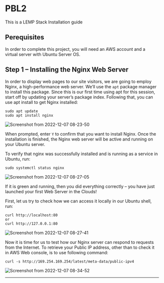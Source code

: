 # PBL2
This is a LEMP Stack Installation guide

## Perequisites
In order to complete this project, you will need an AWS account and a virtual server with Ubuntu Server OS.

## Step 1 – Installing the Nginx Web Server

In order to display web pages to our site visitors, we are going to employ Nginx, a high-performance web server. We’ll use the `apt` package manager to install this package.
Since this is our first time using apt for this session, start off by updating your server’s package index. Following that, you can use apt install to get Nginx installed:

```
sudo apt update
sudo apt install nginx
```
![Screenshot from 2022-12-07 08-23-50](https://user-images.githubusercontent.com/84657461/206115964-3a97c242-3dff-47da-94d8-e19d32dbc751.png)

When prompted, enter `Y` to confirm that you want to install Nginx. Once the installation is finished, the Nginx web server will be active and running on your Ubuntu server.

To verify that nginx was successfully installed and is running as a service in Ubuntu, run:

```
sudo systemctl status nginx
```
![Screenshot from 2022-12-07 08-27-05](https://user-images.githubusercontent.com/84657461/206116039-0391d462-e6e8-4ef5-9b79-5a13cae3839c.png)

If it is green and running, then you did everything correctly – you have just launched your first Web Server in the Clouds!

First, let us try to check how we can access it locally in our Ubuntu shell, run:

```
curl http://localhost:80
or
curl http://127.0.0.1:80
```
![Screenshot from 2022-12-07 08-27-41](https://user-images.githubusercontent.com/84657461/206116151-e0f268aa-75f1-4cae-adf8-968c491df0f1.png)

Now it is time for us to test how our Nginx server can respond to requests from the Internet.
To retrieve your Public IP address, other than to check it in AWS Web console, is to use following command:

```
curl -s http://169.254.169.254/latest/meta-data/public-ipv4
```
![Screenshot from 2022-12-07 08-34-52](https://user-images.githubusercontent.com/84657461/206116751-eab1dcc4-f44b-4b27-b506-1a3a3c8db477.png)

---






